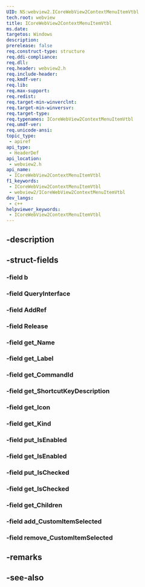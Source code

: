 ```yaml
---
UID: NS:webview2.ICoreWebView2ContextMenuItemVtbl
tech.root: webview
title: ICoreWebView2ContextMenuItemVtbl
ms.date: 
targetos: Windows
description: 
prerelease: false
req.construct-type: structure
req.ddi-compliance: 
req.dll: 
req.header: webview2.h
req.include-header: 
req.kmdf-ver: 
req.lib: 
req.max-support: 
req.redist: 
req.target-min-winverclnt: 
req.target-min-winversvr: 
req.target-type: 
req.typenames: ICoreWebView2ContextMenuItemVtbl
req.umdf-ver: 
req.unicode-ansi: 
topic_type:
 - apiref
api_type:
 - HeaderDef
api_location:
 - webview2.h
api_name:
 - ICoreWebView2ContextMenuItemVtbl
f1_keywords:
 - ICoreWebView2ContextMenuItemVtbl
 - webview2/ICoreWebView2ContextMenuItemVtbl
dev_langs:
 - c++
helpviewer_keywords:
 - ICoreWebView2ContextMenuItemVtbl
---
```


## -description

## -struct-fields

### -field b

### -field QueryInterface

### -field AddRef

### -field Release

### -field get_Name

### -field get_Label

### -field get_CommandId

### -field get_ShortcutKeyDescription

### -field get_Icon

### -field get_Kind

### -field put_IsEnabled

### -field get_IsEnabled

### -field put_IsChecked

### -field get_IsChecked

### -field get_Children

### -field add_CustomItemSelected

### -field remove_CustomItemSelected

## -remarks

## -see-also


